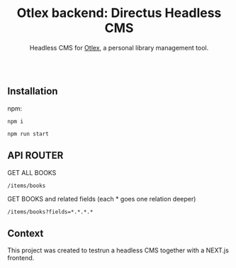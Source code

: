 <h1 align="center">Otlex backend: Directus Headless CMS</h1>

<p align="center">
  Headless CMS for <a href="https://github.com/0x0m0t0/otlex-next">Otlex</a>, a personal library management tool.

</p>

<br>

<br>

## Installation

npm:

```
npm i
```

```
npm run start
```

## API ROUTER

GET ALL BOOKS

```
/items/books
```

GET BOOKS and related fields (each \* goes one relation deeper)

```
/items/books?fields=*.*.*.*
```

## Context

This project was created to testrun a headless CMS together with a NEXT.js frontend.
